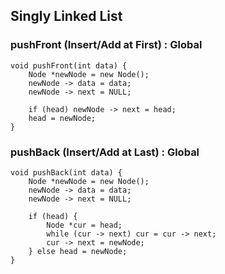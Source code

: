 ## Singly Linked List 

### pushFront (Insert/Add at First) : Global
```cpp=
void pushFront(int data) {
    Node *newNode = new Node();
    newNode -> data = data;
    newNode -> next = NULL;

    if (head) newNode -> next = head;
    head = newNode;
}
```

### pushBack (Insert/Add at Last) : Global
```cpp=
void pushBack(int data) {
    Node *newNode = new Node();
    newNode -> data = data;
    newNode -> next = NULL;

    if (head) {
        Node *cur = head;
        while (cur -> next) cur = cur -> next;
        cur -> next = newNode;
    } else head = newNode;
}
```

